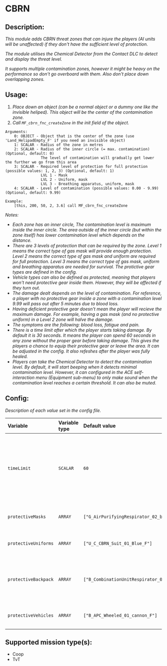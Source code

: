 # CBRN
## Description:
_This module adds CBRN threat zones that can injure the players (AI units will be unaffected) if they don't have the sufficient level of protection._

_The module utilises the Chemical Detector from the Contact DLC to detect and display the threat level._

_It supports multiple contamination zones, however it might be heavy on the performance so don't go overboard with them. Also don't place down overlapping zones._

## Usage:
1. _Place down an object (can be a normal object or a dummy one like the invisible heliped). This object will be the center of the contamination zone._
2. _Call `MF_cbrn_fnc_createZone` in the init field of the object._

```
Arguments:
    0: OBJECT - Object that is the center of the zone (use 'Land_HelipadEmpty_F' if you need an invisible object)
    1: SCALAR - Radius of the zone in metres
    2: SCALAR - Radius of the inner circle (= max. contamination) (Optional, default: 0)
                The level of contamination will gradually get lower the further we go from this area
    3: SCALAR - Required level of protection for full protection (possible values: 1, 2, 3) (Optional, default: 1)
                LVL 1 - Mask
                LVL 2 - Uniform, mask
                LVL 3 - Breathing apparatus, uniform, mask
    4: SCALAR - Level of contamination (possible values: 0.00 - 9.99) (Optional, default: 9.99)

Example:
    [this, 200, 50, 2, 3.6] call MF_cbrn_fnc_createZone
```

_Notes:_
 - _Each zone has an inner circle, The contamination level is maximum inside the inner circle. The area outside of the inner circle (but within the zone itself) has lower contamination level which depends on the distance._
 - _There are 3 levels of protection that can be required by the zone. Level 1 means the correct type of gas mask will provide enough protection. Level 2 means the correct type of gas mask and uniform are required for full protection. Level 3 means the correct type of gas mask, uniform and breathing apparatus are needed for survival. The protictive gear types are defined in the config._
 - _Vehicle types can also be defined as protected, meaning that players won't need protective gear inside them. However, they will be affected if they turn out._
 - _The damage dealt depends on the level of contamination. For reference, a player with no protective gear inside a zone with a contamination level 9.99 will pass out after 5 minutes due to blood loss._
 - _Having deficient protective gear doesn't mean the player will recieve the maximum damage. For example, having a gas mask (and no protective uniform) in a Level 2 zone will halve the damage._
 - _The symptoms are the following: blood loss, fatigue and pain._
 - _There is a time limit after which the player starts taking damage. By default it is 30 seconds. It means the player can spend 60 seconds in any zone without the proper gear before taking damage. This gives the players a chance to equip their protective gear or leave the area. It can be adjusted in the config. It also refeshes after the player was fully healed._
 - _Players can take the Chemical Detector to detect the contamination level. By default, it will start beeping when it detects minimal contamination level. However, it can configured in the ACE self-interaction menu (Equipment sub-menu) to only make sound when the contamination level reaches a certain threshold. It can also be muted._

## Config:
_Description of each value set in the config file._

| Variable             | Variable type | Default value                              | Game mode | Description                                                       |
|:-------------------- |:------------- |:------------------------------------------ |:--------- |:----------------------------------------------------------------- |
| `timeLimit`          | `SCALAR`       | `60`                                      | Coop/TvT  | The time limit in seconds after which the player (with insufficient protection) starts taking damage |
| `protectiveMasks`    | `ARRAY`        | `["G_AirPurifyingRespirator_02_black_F"]` | Coop/TvT  | Masks that provide protection (LVL 1)                             |
| `protectiveUniforms` | `ARRAY`        | `["U_C_CBRN_Suit_01_Blue_F"]`             | Coop/TvT  | Uniforms that provide protection (LVL 2)                          |
| `protectiveBackpack` | `ARRAY`        | `["B_CombinationUnitRespirator_01_F"]`    | Coop/TvT  | Backpacks (= breathing apparatus) that provide protection (LVL 3) |
| `protectiveVehicles` | `ARRAY`        | `["B_APC_Wheeled_01_cannon_F"]`           | Coop/TvT  | Vehicles that provide protection (LVL 3)                          |

## Supported mission type(s):
 - Coop
 - TvT
